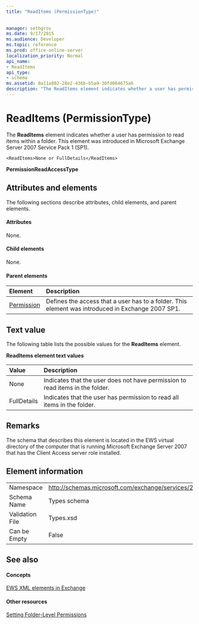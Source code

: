 ```yaml
---
title: "ReadItems (PermissionType)"
 
 
manager: sethgros
ms.date: 9/17/2015
ms.audience: Developer
ms.topic: reference
ms.prod: office-online-server
localization_priority: Normal
api_name:
- ReadItems
api_type:
- schema
ms.assetid: 0a11a802-28e2-436b-b5a9-30fd064675a6
description: "The ReadItems element indicates whether a user has permission to read items within a folder. This element was introduced in Microsoft Exchange Server 2007 Service Pack 1 (SP1)."
---
```


# ReadItems (PermissionType)

The **ReadItems** element indicates whether a user has permission to read items within a folder. This element was introduced in Microsoft Exchange Server 2007 Service Pack 1 (SP1). 
  
```
<ReadItems>None or FullDetails</ReadItems>
```

 **PermissionReadAccessType**
## Attributes and elements

The following sections describe attributes, child elements, and parent elements.
  
#### Attributes

None.
  
#### Child elements

None.
  
#### Parent elements

|**Element**|**Description**|
|:-----|:-----|
|[Permission](permission.md) <br/> |Defines the access that a user has to a folder. This element was introduced in Exchange 2007 SP1.  <br/> |
   
## Text value

The following table lists the possible values for the **ReadItems** element. 
  
**ReadItems element text values**

|**Value**|**Description**|
|:-----|:-----|
|None  <br/> |Indicates that the user does not have permission to read items in the folder.  <br/> |
|FullDetails  <br/> |Indicates that the user has permission to read all items in the folder.  <br/> |
   
## Remarks

The schema that describes this element is located in the EWS virtual directory of the computer that is running Microsoft Exchange Server 2007 that has the Client Access server role installed.
  
## Element information

|||
|:-----|:-----|
|Namespace  <br/> |http://schemas.microsoft.com/exchange/services/2006/types  <br/> |
|Schema Name  <br/> |Types schema  <br/> |
|Validation File  <br/> |Types.xsd  <br/> |
|Can be Empty  <br/> |False  <br/> |
   
## See also

#### Concepts

[EWS XML elements in Exchange](ews-xml-elements-in-exchange.md)
#### Other resources

[Setting Folder-Level Permissions](http://msdn.microsoft.com/library/c7530e86-5112-401c-b10a-9c054ae59f07%28Office.15%29.aspx)

